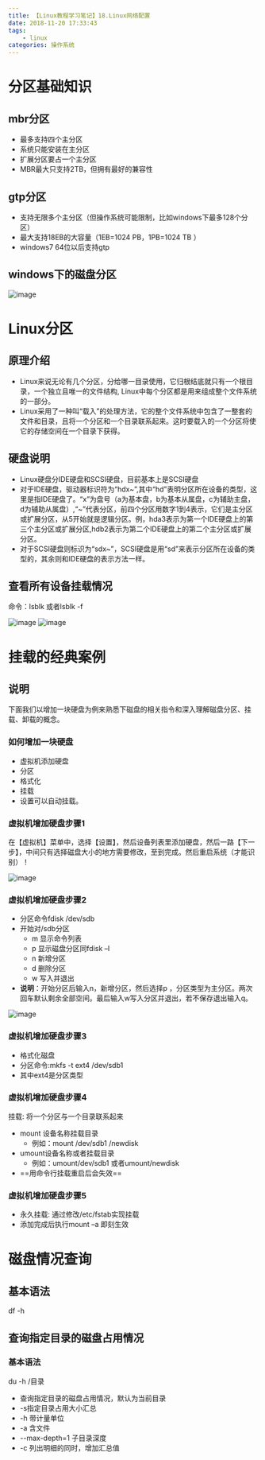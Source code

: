 ```yaml
---
title: 【Linux教程学习笔记】18.Linux网络配置
date: 2018-11-20 17:33:43
tags: 
	- linux
categories: 操作系统
---
```

# 分区基础知识
## mbr分区
- 最多支持四个主分区
- 系统只能安装在主分区
- 扩展分区要占一个主分区
- MBR最大只支持2TB，但拥有最好的兼容性
## gtp分区
- 支持无限多个主分区（但操作系统可能限制，比如windows下最多128个分区）
- 最大支持18EB的大容量（1EB=1024 PB，1PB=1024 TB ）
- windows7 64位以后支持gtp
## windows下的磁盘分区
![image](http://image.damienzhong.com/windows%E4%B8%8B%E7%A3%81%E7%9B%98%E5%88%86%E5%8C%BA.png)
# Linux分区
## 原理介绍
- Linux来说无论有几个分区，分给哪一目录使用，它归根结底就只有一个根目录，一个独立且唯一的文件结构, Linux中每个分区都是用来组成整个文件系统的一部分。
- Linux采用了一种叫“载入”的处理方法，它的整个文件系统中包含了一整套的文件和目录，且将一个分区和一个目录联系起来。这时要载入的一个分区将使它的存储空间在一个目录下获得。
## 硬盘说明
- Linux硬盘分IDE硬盘和SCSI硬盘，目前基本上是SCSI硬盘
- 对于IDE硬盘，驱动器标识符为“hdx~”,其中“hd”表明分区所在设备的类型，这里是指IDE硬盘了。“x”为盘号（a为基本盘，b为基本从属盘，c为辅助主盘，d为辅助从属盘）,“~”代表分区，前四个分区用数字1到4表示，它们是主分区或扩展分区，从5开始就是逻辑分区。例，hda3表示为第一个IDE硬盘上的第三个主分区或扩展分区,hdb2表示为第二个IDE硬盘上的第二个主分区或扩展分区。
- 对于SCSI硬盘则标识为“sdx~”，SCSI硬盘是用“sd”来表示分区所在设备的类型的，其余则和IDE硬盘的表示方法一样。
## 查看所有设备挂载情况
命令：lsblk 或者lsblk -f

![image](http://image.damienzhong.com/%E6%9F%A5%E7%9C%8B%E7%A3%81%E7%9B%98%E6%8C%82%E8%BD%BD%E6%83%85%E5%86%B5.png)
![image](http://image.damienzhong.com/linux%E6%9F%A5%E7%9C%8B%E7%A3%81%E7%9B%98.png)
# 挂载的经典案例
## 说明
下面我们以增加一块硬盘为例来熟悉下磁盘的相关指令和深入理解磁盘分区、挂载、卸载的概念。
### 如何增加一块硬盘
- 虚拟机添加硬盘
- 分区
- 格式化
- 挂载
- 设置可以自动挂载。
### 虚拟机增加硬盘步骤1
在【虚拟机】菜单中，选择【设置】，然后设备列表里添加硬盘，然后一路【下一步】，中间只有选择磁盘大小的地方需要修改，至到完成。然后重启系统（才能识别）！

![image](http://image.damienzhong.com/%E8%99%9A%E6%8B%9F%E6%9C%BA%E5%A2%9E%E5%8A%A0%E7%A1%AC%E7%9B%98%E6%AD%A5%E9%AA%A41.png)
### 虚拟机增加硬盘步骤2
- 分区命令fdisk /dev/sdb
- 开始对/sdb分区
  - m 显示命令列表
  - p 显示磁盘分区同fdisk –l
  - n 新增分区
  - d 删除分区
  - w 写入并退出
- **说明**：开始分区后输入n，新增分区，然后选择p ，分区类型为主分区。两次回车默认剩余全部空间。最后输入w写入分区并退出，若不保存退出输入q。

![image](http://image.damienzhong.com/%E8%99%9A%E6%8B%9F%E6%9C%BA%E5%A2%9E%E5%8A%A0%E7%A1%AC%E7%9B%98%E6%AD%A5%E9%AA%A42.png)
### 虚拟机增加硬盘步骤3
- 格式化磁盘
- 分区命令:mkfs -t ext4 /dev/sdb1
- 其中ext4是分区类型
### 虚拟机增加硬盘步骤4
挂载: 将一个分区与一个目录联系起来
- mount 设备名称挂载目录
  - 例如：mount /dev/sdb1 /newdisk
- umount设备名称或者挂载目录
  - 例如：umount/dev/sdb1 或者umount/newdisk
- ==用命令行挂载重启后会失效==
### 虚拟机增加硬盘步骤5
- 永久挂载: 通过修改/etc/fstab实现挂载
- 添加完成后执行mount –a 即刻生效
# 磁盘情况查询
## 基本语法
df -h
## 查询指定目录的磁盘占用情况
### 基本语法
du -h /目录
- 查询指定目录的磁盘占用情况，默认为当前目录
- -s指定目录占用大小汇总
- -h 带计量单位
- -a 含文件
- --max-depth=1 子目录深度
- -c 列出明细的同时，增加汇总值
